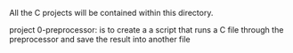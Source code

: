 All the C projects will be contained within this directory.

project 0-preprocessor:  is to create a a script that runs a C file through
 the preprocessor and save the result into another file
